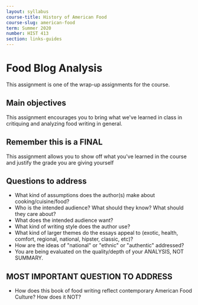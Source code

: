 ```yaml
---
layout: syllabus
course-title: History of American Food
course-slug: american-food
term: Summer 2020
number: HIST 413
section: links-guides
---
```


# Food Blog Analysis
This assignment is one of the wrap-up assignments for the course.

## Main objectives
This assignment encourages you to bring what we've learned in class in critiquing and analyzing food writing in general.

## Remember this is a FINAL
This assignment allows you to show off what you've learned in the course and justify the grade you are giving yourself

## Questions to address
- What kind of assumptions does the author(s) make about cooking/cuisine/food?
- Who is the intended audience? What should they know? What should they care about?
- What does the intended audience want?
- What kind of writing style does the author use?
- What kind of larger themes do the essays appeal to (exotic, health, comfort, regional, national, hipster, classic, etc)?
- How are the ideas of "national" or "ethnic" or "authentic" addressed?
- You are being evaluated on the quality/depth of your ANALYSIS, NOT SUMMARY.

## MOST IMPORTANT QUESTION TO ADDRESS
- How does this book of food writing reflect contemporary American Food Culture? How does it NOT?

